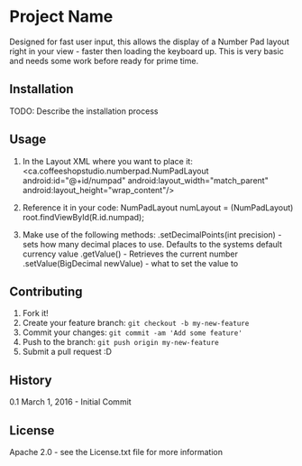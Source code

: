 # Project Name

Designed for fast user input, this allows the display of a Number Pad layout right in your view - faster then loading the keyboard up.
This is very basic and needs some work before ready for prime time.

## Installation

TODO: Describe the installation process

## Usage

1) In the Layout XML where you want to place it:
    <ca.coffeeshopstudio.numberpad.NumPadLayout
        android:id="@+id/numpad"
        android:layout_width="match_parent"
        android:layout_height="wrap_content"/>

2) Reference it in your code:
  NumPadLayout numLayout = (NumPadLayout) root.findViewById(R.id.numpad);

3) Make use of the following methods:
  .setDecimalPoints(int precision) - sets how many decimal places to use.  Defaults to the systems default currency value
  .getValue() - Retrieves the current number
  .setValue(BigDecimal newValue) - what to set the value to


## Contributing

1. Fork it!
2. Create your feature branch: `git checkout -b my-new-feature`
3. Commit your changes: `git commit -am 'Add some feature'`
4. Push to the branch: `git push origin my-new-feature`
5. Submit a pull request :D

## History

0.1 March 1, 2016 - Initial Commit

## License

Apache 2.0 - see the License.txt file for more information
